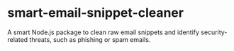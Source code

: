 # smart-email-snippet-cleaner
A smart Node.js package to clean raw email snippets and identify security-related threats, such as phishing or spam emails.
